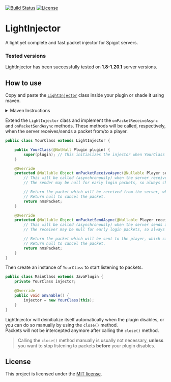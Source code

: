 [![Build Status](https://jenkins.frengor.com/job/LightInjector/badge/icon)](https://jenkins.frengor.com/job/LightInjector/)
[![License](https://img.shields.io/badge/license-MIT-orange)](LICENSE)

# LightInjector
A light yet complete and fast packet injector for Spigot servers.

### Tested versions
LightInjector has been successfully tested on **1.8-1.20.1** server versions.

## How to use

Copy and paste the [`LightInjector`](src/main/java/com/fren_gor/lightInjector/LightInjector.java) class inside your plugin or shade it using maven.
<details>
<summary>Maven Instructions</summary>
<p>

```xml
<repositories>
    <repository>
        <id>fren_gor</id>
        <url>https://nexus.frengor.com/repository/public/</url>
    </repository>
</repositories>
```
```xml
<dependency>
    <groupId>com.frengor</groupId>
    <artifactId>lightinjector</artifactId>
    <version>1.0.1</version>
    <scope>compile</scope>
</dependency>
```
**It's suggested to shade it:**
```xml
<plugin>
    <groupId>org.apache.maven.plugins</groupId>
    <artifactId>maven-shade-plugin</artifactId>
    <version>3.3.0</version>

    <configuration>
        <relocation>
            <pattern>com.fren_gor.lightInjector</pattern>
            <shadedPattern>your.shaded.path.com.fren_gor.lightInjector</shadedPattern>
        </relocation>
    </configuration>

    <executions>
        <execution>
            <phase>package</phase>
            <goals>
                <goal>shade</goal>
            </goals>
        </execution>
    </executions>
</plugin>
```

</p>
</details>

Extend the `LightInjector` class and implement the `onPacketReceiveAsync` and `onPacketSendAsync` methods.
These methods will be called, respectively, when the server receives/sends a packet from/to a player.

```java
public class YourClass extends LightInjector {

    public YourClass(@NotNull Plugin plugin) {
        super(plugin); // This initializes the injector when YourClass will be constructed
    }

    @Override
    protected @Nullable Object onPacketReceiveAsync(@Nullable Player sender, @NotNull Channel channel, @NotNull Object nmsPacket) {
        // This will be called (asynchronously) when the server receives a packet from a player
        // The sender may be null for early login packets, so always check for it

        // Return the packet which will be received from the server, which can be different from the original packet.
        // Return null to cancel the packet.
        return nmsPacket;
    }

    @Override
    protected @Nullable Object onPacketSendAsync(@Nullable Player receiver, @NotNull Channel channel, @NotNull Object nmsPacket) {
        // This will be called (asynchronously) when the server sends a packet to a player
        // The receiver may be null for early login packets, so always check for it

        // Return the packet which will be sent to the player, which can be different from the original packet.
        // Return null to cancel the packet.
        return nmsPacket;
    }
}
```

Then create an instance of `YourClass` to start listening to packets.

```java
public class MainClass extends JavaPlugin {
    private YourClass injector;

    @Override
    public void onEnable() {
        injector = new YourClass(this);
    }
}
```

LightInjector will deinitialize itself automatically when the plugin disables, or you can do so manually by using the `close()` method.  
Packets will not be intercepted anymore after calling the `close()` method.

> Calling the `close()` method manually is usually not necessary, **unless** you want to stop listening to packets **before** your plugin disables.

## License

This project is licensed under the [MIT license](LICENSE).

